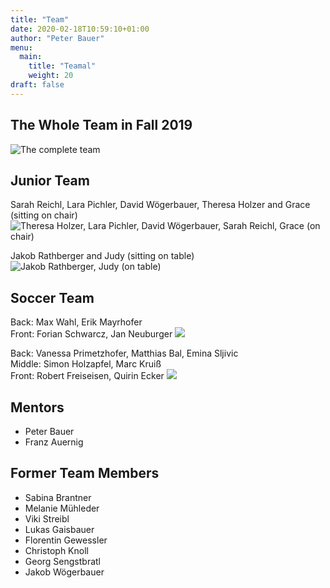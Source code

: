 ```yaml
---
title: "Team"
date: 2020-02-18T10:59:10+01:00
author: "Peter Bauer"
menu:
  main:
    title: "Teamal"
    weight: 20
draft: false
---
```

## The Whole Team in Fall 2019
![The complete team](/images/whole-team.jpg)
## Junior Team
Sarah Reichl, Lara Pichler, David Wögerbauer, Theresa Holzer and Grace (sitting on chair)
![Theresa Holzer, Lara Pichler, David Wögerbauer, Sarah Reichl, Grace (on chair)](/images/junior-team1.png)

Jakob Rathberger and Judy (sitting on table)
![Jakob Rathberger, Judy (on table)](/images/junior-team2.png)

## Soccer Team
Back: Max Wahl, Erik Mayrhofer  
Front: Forian Schwarcz, Jan Neuburger
![](/images/soccer-team2.jpg)

Back: Vanessa Primetzhofer, Matthias Bal, Emina Sljivic  
Middle: Simon Holzapfel, Marc Kruiß  
Front: Robert Freiseisen, Quirin Ecker
![](/images/soccer-team1.jpg)

## Mentors
- Peter Bauer
- Franz Auernig

## Former Team Members
- Sabina Brantner
- Melanie Mühleder
- Viki Streibl
- Lukas Gaisbauer
- Florentin Gewessler
- Christoph Knoll
- Georg Sengstbratl
- Jakob Wögerbauer

